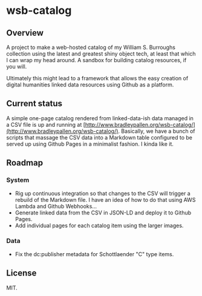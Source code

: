 # wsb-catalog

## Overview

A project to make a web-hosted catalog of my William S. Burroughs collection using the latest and greatest shiny object tech, at least that which I can wrap my head around. A sandbox for building catalog resources, if you will.

Ultimately this might lead to a framework that allows the easy creation of digital humanities linked data resources using Github as a platform.

## Current status

A simple one-page catalog rendered from linked-data-ish data managed in a CSV file is up and running at [http://www.bradleypallen.org/wsb-catalog/](http://www.bradleypallen.org/wsb-catalog/). Basically, we have a bunch of scripts that massage the CSV data into a Markdown table configured to be served up using Github Pages in a minimalist fashion. I kinda like it.

## Roadmap

### System
* Rig up continuous integration so that changes to the CSV will trigger a rebuild of the Markdown file. I have an idea of how to do that using AWS Lambda and Github Webhooks...
* Generate linked data from the CSV in JSON-LD and deploy it to Github Pages.
* Add individual pages for each catalog item using the larger images.

### Data
* Fix the dc:publisher metadata for Schottlaender "C" type items.

## License
MIT.

